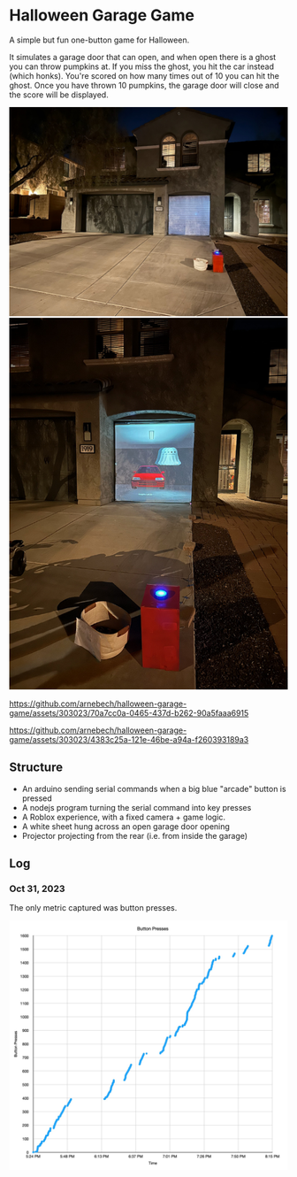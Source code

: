 # Halloween Garage Game

A simple but fun one-button game for Halloween.

It simulates a garage door that can open, and when open there is a ghost you can throw pumpkins at. If you miss the ghost, you hit the car instead (which honks). You're scored on how many times out of 10 you can hit the ghost. Once you have thrown 10 pumpkins, the garage door will close and the score will be displayed.

![picture of house with game on in garage door down mode](docs/img/garage-closed.jpeg)
![picture of garage door up, with gameplay](docs/img/garage_open.jpeg)

https://github.com/arnebech/halloween-garage-game/assets/303023/70a7cc0a-0465-437d-b262-90a5faaa6915

https://github.com/arnebech/halloween-garage-game/assets/303023/4383c25a-121e-46be-a94a-f260393189a3

## Structure

- An arduino sending serial commands when a big blue "arcade" button is pressed
- A nodejs program turning the serial command into key presses
- A Roblox experience, with a fixed camera + game logic. 
- A white sheet hung across an open garage door opening
- Projector projecting from the rear (i.e. from inside the garage)


## Log

### Oct 31, 2023

The only metric captured was button presses. 

![graph showing button presses over time](docs/img/btn-presses.jpg)
